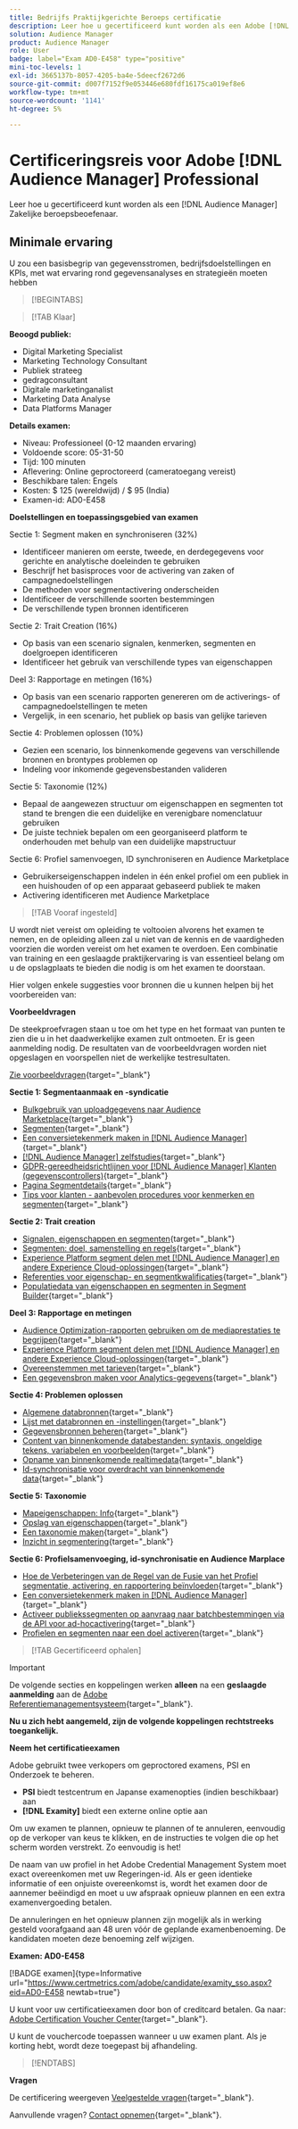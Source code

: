 ```yaml
---
title: Bedrijfs Praktijkgerichte Beroeps certificatie
description: Leer hoe u gecertificeerd kunt worden als een Adobe [!DNL Audience Manager] Zakelijke beroepsbeoefenaar.
solution: Audience Manager
product: Audience Manager
role: User
badge: label="Exam AD0-E458" type="positive"
mini-toc-levels: 1
exl-id: 3665137b-8057-4205-ba4e-5deecf2672d6
source-git-commit: d007f7152f9e053446e680fdf16175ca019ef8e6
workflow-type: tm+mt
source-wordcount: '1141'
ht-degree: 5%

---
```


# Certificeringsreis voor Adobe [!DNL Audience Manager] Professional

Leer hoe u gecertificeerd kunt worden als een [!DNL Audience Manager] Zakelijke beroepsbeoefenaar.

## Minimale ervaring

U zou een basisbegrip van gegevensstromen, bedrijfsdoelstellingen en KPIs, met wat ervaring rond gegevensanalyses en strategieën moeten hebben

>[!BEGINTABS]

>[!TAB Klaar]

**Beoogd publiek:**

* Digital Marketing Specialist
* Marketing Technology Consultant
* Publiek strateeg
* gedragconsultant
* Digitale marketinganalist
* Marketing Data Analyse
* Data Platforms Manager

**Details examen:**

* Niveau: Professioneel (0-12 maanden ervaring)
* Voldoende score: 05-31-50
* Tijd: 100 minuten
* Aflevering: Online geproctoreerd (cameratoegang vereist)
* Beschikbare talen: Engels
* Kosten: $ 125 (wereldwijd) / $ 95 (India)
* Examen-id: AD0-E458

**Doelstellingen en toepassingsgebied van examen**

Sectie 1: Segment maken en synchroniseren (32%)

* Identificeer manieren om eerste, tweede, en derdegegevens voor gerichte en analytische doeleinden te gebruiken
* Beschrijf het basisproces voor de activering van zaken of campagnedoelstellingen
* De methoden voor segmentactivering onderscheiden
* Identificeer de verschillende soorten bestemmingen
* De verschillende typen bronnen identificeren

Sectie 2: Trait Creation (16%)

* Op basis van een scenario signalen, kenmerken, segmenten en doelgroepen identificeren
* Identificeer het gebruik van verschillende types van eigenschappen

Deel 3: Rapportage en metingen (16%)

* Op basis van een scenario rapporten genereren om de activerings- of campagnedoelstellingen te meten
* Vergelijk, in een scenario, het publiek op basis van gelijke tarieven

Sectie 4: Problemen oplossen (10%)

* Gezien een scenario, los binnenkomende gegevens van verschillende bronnen en brontypes problemen op
* Indeling voor inkomende gegevensbestanden valideren

Sectie 5: Taxonomie (12%)

* Bepaal de aangewezen structuur om eigenschappen en segmenten tot stand te brengen die een duidelijke en verenigbare nomenclatuur gebruiken
* De juiste techniek bepalen om een georganiseerd platform te onderhouden met behulp van een duidelijke mapstructuur

Sectie 6: Profiel samenvoegen, ID synchroniseren en Audience Marketplace

* Gebruikerseigenschappen indelen in één enkel profiel om een publiek in een huishouden of op een apparaat gebaseerd publiek te maken
* Activering identificeren met Audience Marketplace

>[!TAB Vooraf ingesteld]

U wordt niet vereist om opleiding te voltooien alvorens het examen te nemen, en de opleiding alleen zal u niet van de kennis en de vaardigheden voorzien die worden vereist om het examen te overdoen. Een combinatie van training en een geslaagde praktijkervaring is van essentieel belang om u de opslagplaats te bieden die nodig is om het examen te doorstaan.

Hier volgen enkele suggesties voor bronnen die u kunnen helpen bij het voorbereiden van:

**Voorbeeldvragen**

De steekproefvragen staan u toe om het type en het formaat van punten te zien die u in het daadwerkelijke examen zult ontmoeten. Er is geen aanmelding nodig. De resultaten van de voorbeeldvragen worden niet opgeslagen en voorspellen niet de werkelijke testresultaten.

[Zie voorbeeldvragen](https://scorpion.caveon.com/launchpad/ad0-e458-adobe-audience-manager-business-practitioner-professional-copy-dvaivw){target="_blank"}

**Sectie 1: Segmentaanmaak en -syndicatie**

* [Bulkgebruik van uploadgegevens naar Audience Marketplace](https://experienceleague.adobe.com/docs/audience-manager-learn/tutorials/audience-marketplace/buying-data/bulk-uploading-data-usage-into-the-audience-marketplace.html?lang=en){target="_blank"}
* [Segmenten](https://experienceleague.adobe.com/docs/analytics/components/segmentation/seg-overview.html?lang=en){target="_blank"}
* [Een conversietekenmerk maken in [!DNL Audience Manager]](https://experienceleague.adobe.com/docs/audience-manager-learn/tutorials/build-and-manage-audiences/traits-and-segments/creating-conversion-traits.html?lang=en){target="_blank"}
* [[!DNL Audience Manager] zelfstudies](https://experienceleague.adobe.com/docs/audience-manager-learn/tutorials/overview.html?lang=tr){target="_blank"}
* [GDPR-gereedheidsrichtlijnen voor [!DNL Audience Manager] Klanten (gegevenscontrollers)](https://experienceleague.adobe.com/docs/audience-manager/user-guide/overview/data-privacy/data-privacy-reference/aam-gdpr-readiness.html?lang=en){target="_blank"}
* [Pagina Segmentdetails](https://experienceleague.adobe.com/docs/audience-manager/user-guide/features/segments/segment-summary-view.html?lang=en){target="_blank"}
* [Tips voor klanten - aanbevolen procedures voor kenmerken en segmenten](https://experienceleague.adobe.com/docs/audience-manager-learn/tutorials/build-and-manage-audiences/traits-and-segments/customer-tips-traits-and-segments-best-practices.html%3Flang%3Dja){target="_blank"}

**Sectie 2: Trait creation**

* [Signalen, eigenschappen en segmenten](https://experienceleague.adobe.com/docs/audience-manager/user-guide/reference/signal-trait-segment.html?lang=en){target="_blank"}
* [Segmenten: doel, samenstelling en regels](https://experienceleague.adobe.com/docs/audience-manager/user-guide/features/segments/segments-purpose.html?lang=en){target="_blank"}
* [Experience Platform segment delen met [!DNL Audience Manager] en andere Experience Cloud-oplossingen](https://experienceleague.adobe.com/docs/audience-manager/user-guide/implementation-integration-guides/integration-experience-platform/aam-aep-audience-sharing.){target="_blank"}
* [Referenties voor eigenschap- en segmentkwalificaties](https://experienceleague.adobe.com/docs/audience-manager/user-guide/features/traits/trait-and-segment-qualification-reference.html?lang=en){target="_blank"}
* [Populatiedata van eigenschappen en segmenten in Segment Builder](https://experienceleague.adobe.com/docs/audience-manager/user-guide/features/segments/segment-builder-data.html?lang=en){target="_blank"}

**Deel 3: Rapportage en metingen**

* [Audience Optimization-rapporten gebruiken om de mediaprestaties te begrijpen](https://experienceleague.adobe.com/docs/audience-manager-learn/tutorials/reports/using-audience-optimization-reports-to-understand-media-performance.html?lang=en){target="_blank"}
* [Experience Platform segment delen met [!DNL Audience Manager] en andere Experience Cloud-oplossingen](https://experienceleague.adobe.com/docs/audience-manager/user-guide/implementation-integration-guides/integration-experience-platform/aam-aep-audience-sharing.html?lang=en){target="_blank"}
* [Overeenstemmen met tarieven](https://experienceleague.adobe.com/docs/audience-manager-learn/tutorials/data-activation/destinations-basics/understanding-match-rates.html?lang=en){target="_blank"}
* [Een gegevensbron maken voor Analytics-gegevens](https://experienceleague.adobe.com/docs/audience-manager-learn/tutorials/setup-and-admin/data-sources/create-a-data-source-for-analytics-data.html?lang=ru){target="_blank"}

**Sectie 4: Problemen oplossen**

* [Algemene databronnen](https://experienceleague.adobe.com/docs/audience-manager/user-guide/features/data-sources/global-data-sources.html?lang=en#:~:text=Global%20data%20sources%20are%20accessible,by%20manufacturers%20for%20advertising%20purposes.){target="_blank"}
* [Lijst met databronnen en -instellingen](https://experienceleague.adobe.com/docs/audience-manager/user-guide/features/data-sources/datasources-list-and-settings.html?lang=en){target="_blank"}
* [Gegevensbronnen beheren](https://experienceleague.adobe.com/docs/audience-manager/user-guide/features/data-sources/manage-datasources.html?lang=en){target="_blank"}
* [Content van binnenkomende databestanden: syntaxis, ongeldige tekens, variabelen en voorbeelden](https://experienceleague.adobe.com/docs/audience-manager/user-guide/implementation-integration-guides/sending-audience-data/batch-data-transfer-process/inbound-file-contents.html?lang=en){target="_blank"}
* [Opname van binnenkomende realtimedata](https://experienceleague.adobe.com/docs/audience-manager/user-guide/implementation-integration-guides/sending-audience-data/real-time-inbound-data-integration/real-time-data-transfer.html?lang=en){target="_blank"}
* [Id-synchronisatie voor overdracht van binnenkomende data](https://experienceleague.adobe.com/docs/audience-manager/user-guide/implementation-integration-guides/sending-audience-data/batch-data-transfer-process/id-sync-http.html?lang=en){target="_blank"}

**Sectie 5: Taxonomie**

* [Mapeigenschappen: Info](https://experienceleague.adobe.com/docs/audience-manager/user-guide/features/traits/about-folder-traits.html?lang=en){target="_blank"}
* [Opslag van eigenschappen](https://experienceleague.adobe.com/docs/audience-manager/user-guide/features/traits/trait-storage.html?lang=en){target="_blank"}
* [Een taxonomie maken](https://experienceleague.adobe.com/docs/audience-manager-learn/tutorials/build-and-manage-audiences/traits-and-segments/creating-a-trait-taxonomy.html?lang=en){target="_blank"}
* [Inzicht in segmentering](https://experienceleague.adobe.com/docs/experience-manager-cloud-service/content/sites/authoring/personalization/segmentation.html?lang=en){target="_blank"}

**Sectie 6: Profielsamenvoeging, id-synchronisatie en Audience Marplace**

* [Hoe de Verbeteringen van de Regel van de Fusie van het Profiel segmentatie, activering, en rapportering beïnvloeden](https://experienceleague.adobe.com/docs/audience-manager-learn/tutorials/build-and-manage-audiences/profile-merge/how-profile-merge-rule-enhancements-impact-segmentation-activation-and-reporting.html?lang=en){target="_blank"}
* [Een conversietekenmerk maken in [!DNL Audience Manager]](https://experienceleague.adobe.com/docs/audience-manager-learn/tutorials/build-and-manage-audiences/traits-and-segments/creating-conversion-traits.html?lang=en){target="_blank"}
* [Activeer publiekssegmenten op aanvraag naar batchbestemmingen via de API voor ad-hocactivering](https://experienceleague.adobe.com/docs/experience-platform/destinations/api/ad-hoc-activation-api.html?lang=en){target="_blank"}
* [Profielen en segmenten naar een doel activeren](https://experienceleague.adobe.com/docs/platform-learn/tutorials/destinations/activate-profiles-and-segments-to-a-destination.html?lang=en){target="_blank"}

>[!TAB Gecertificeerd ophalen]

>[!IMPORTANT]
>
>De volgende secties en koppelingen werken **alleen** na een **geslaagde aanmelding** aan de [Adobe Referentiemanagementsysteem](http://www.certmetrics.com/adobe){target="_blank"}.


**Nu u zich hebt aangemeld, zijn de volgende koppelingen rechtstreeks toegankelijk.**

**Neem het certificatieexamen**

Adobe gebruikt twee verkopers om geproctored examens, PSI en Onderzoek te beheren.

* **PSI** biedt testcentrum en Japanse examenopties (indien beschikbaar) aan
* **[!DNL Examity]** biedt een externe online optie aan

Om uw examen te plannen, opnieuw te plannen of te annuleren, eenvoudig op de verkoper van keus te klikken, en de instructies te volgen die op het scherm worden verstrekt. Zo eenvoudig is het!

De naam van uw profiel in het Adobe Credential Management System moet exact overeenkomen met uw Regeringen-id. Als er geen identieke informatie of een onjuiste overeenkomst is, wordt het examen door de aannemer beëindigd en moet u uw afspraak opnieuw plannen en een extra examenvergoeding betalen.

De annuleringen en het opnieuw plannen zijn mogelijk als in werking gesteld voorafgaand aan 48 uren vóór de geplande examenbenoeming. De kandidaten moeten deze benoeming zelf wijzigen.

**Examen: AD0-E458**

[!BADGE examen]{type=Informative url="https://www.certmetrics.com/adobe/candidate/examity_sso.aspx?eid=AD0-E458 newtab=true"}

U kunt voor uw certificatieexamen door bon of creditcard betalen. Ga naar: [Adobe Certification Voucher Center](https://market.xvoucher.com/adobe/global){target="_blank"}.

U kunt de vouchercode toepassen wanneer u uw examen plant. Als je korting hebt, wordt deze toegepast bij afhandeling.

>[!ENDTABS]

**Vragen**

De certificering weergeven [Veelgestelde vragen](https://experienceleague.adobe.com/docs/certification/certification/faq.html?lang=en){target="_blank"}.

Aanvullende vragen? [Contact opnemen](mailto:certif@adobe.com){target="_blank"}.
